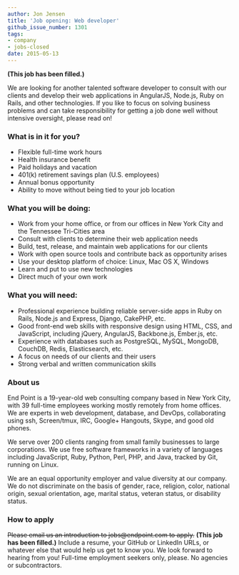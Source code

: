 ```yaml
---
author: Jon Jensen
title: 'Job opening: Web developer'
github_issue_number: 1301
tags:
- company
- jobs-closed
date: 2015-05-13
---
```


**(This job has been filled.)**

We are looking for another talented software developer to consult with our clients and develop their web applications in AngularJS, Node.js, Ruby on Rails, and other technologies. If you like to focus on solving business problems and can take responsibility for getting a job done well without intensive oversight, please read on!

### What is in it for you?

- Flexible full-time work hours
- Health insurance benefit
- Paid holidays and vacation
- 401(k) retirement savings plan (U.S. employees)
- Annual bonus opportunity
- Ability to move without being tied to your job location

### What you will be doing:

- Work from your home office, or from our offices in New York City and the Tennessee Tri-Cities area
- Consult with clients to determine their web application needs
- Build, test, release, and maintain web applications for our clients
- Work with open source tools and contribute back as opportunity arises
- Use your desktop platform of choice: Linux, Mac OS X, Windows
- Learn and put to use new technologies
- Direct much of your own work

### What you will need:

- Professional experience building reliable server-side apps in Ruby on Rails, Node.js and Express, Django, CakePHP, etc.
- Good front-end web skills with responsive design using HTML, CSS, and JavaScript, including jQuery, AngularJS, Backbone.js, Ember.js, etc.
- Experience with databases such as PostgreSQL, MySQL, MongoDB, CouchDB, Redis, Elasticsearch, etc.
- A focus on needs of our clients and their users
- Strong verbal and written communication skills

### About us

End Point is a 19-year-old web consulting company based in New York City, with 39 full-time employees working mostly remotely from home offices. We are experts in web development, database, and DevOps, collaborating using ssh, Screen/tmux, IRC, Google+ Hangouts, Skype, and good old phones.

We serve over 200 clients ranging from small family businesses to large corporations. We use free software frameworks in a variety of languages including JavaScript, Ruby, Python, Perl, PHP, and Java, tracked by Git, running on Linux.

We are an equal opportunity employer and value diversity at our company. We do not discriminate on the basis of gender, race, religion, color, national origin, sexual orientation, age, marital status, veteran status, or disability status.

### How to apply

~~Please email us an introduction to jobs&#x40;endpoint.com to apply.~~
**(This job has been filled.)**
Include a resume, your GitHub or LinkedIn URLs, or whatever else that would help us get to know you. We look forward to hearing from you! Full-time employment seekers only, please. No agencies or subcontractors.

